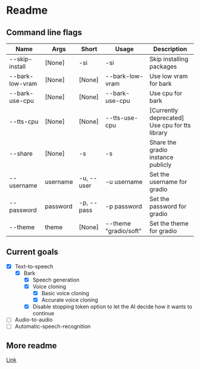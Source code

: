 # Readme

## Command line flags

| Name            | Args     | Short      | Usage                 | Description                                    |
|-----------------|----------|------------|-----------------------|------------------------------------------------|
| --skip-install  | [None]   | -si        | -si                   | Skip installing packages                       |
| --bark-low-vram | [None]   | [None]     | --bark-low-vram       | Use low vram for bark                          |
| --bark-use-cpu  | [None]   | [None]     | --bark-use-cpu        | Use cpu for bark                               |
| --tts-cpu       | [None]   | [None]     | --tts-use-cpu         | [Currently deprecated] Use cpu for tts library |
| --share         | [None]   | -s         | -s                    | Share the gradio instance publicly             |
| --username      | username | -u, --user | -u username           | Set the username for gradio                    |
| --password      | password | -p, --pass | -p password           | Set the password for gradio                    |
| --theme         | theme    | [None]     | --theme "gradio/soft" | Set the theme for gradio                       |


## Current goals
* [x] Text-to-speech
  * [x] Bark
    * [x] Speech generation
    * [x] Voice cloning
      * [x] Basic voice cloning
      * [x] Accurate voice cloning
    * [x] Disable stopping token option to let the AI decide how it wants to continue
* [ ] Audio-to-audio
* [ ] Automatic-speech-recognition

## More readme
[Link](readme/readme.md)
